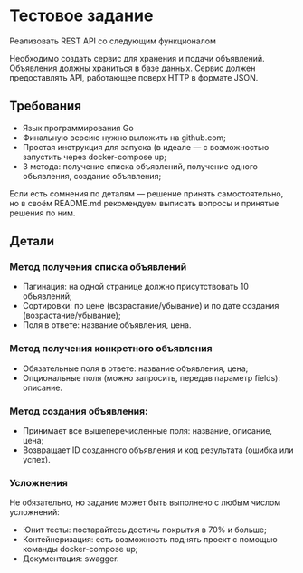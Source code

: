 # Тестовое задание

Реализовать REST API со следующим функционалом

Необходимо создать сервис для хранения и подачи объявлений. Объявления должны храниться в базе данных. Сервис должен предоставлять API, работающее поверх HTTP в формате JSON.

## Требования
- Язык программирования Go
- Финальную версию нужно выложить на github.com;
- Простая инструкция для запуска (в идеале — с возможностью запустить через docker-compose up;
- 3 метода: получение списка объявлений, получение одного объявления, создание объявления;

Если есть сомнения по деталям — решение принять самостоятельно, но в своём README.md рекомендуем выписать вопросы и принятые решения по ним.

## Детали

### Метод получения списка объявлений
- Пагинация: на одной странице должно присутствовать 10 объявлений;
- Cортировки: по цене (возрастание/убывание) и по дате создания (возрастание/убывание);
- Поля в ответе: название объявления, цена.

### Метод получения конкретного объявления
- Обязательные поля в ответе: название объявления, цена;
- Опциональные поля (можно запросить, передав параметр fields): описание.

### Метод создания объявления:
- Принимает все вышеперечисленные поля: название, описание, цена;
- Возвращает ID созданного объявления и код результата (ошибка или успех).

### Усложнения
Не обязательно, но задание может быть выполнено с любым числом усложнений:
- Юнит тесты: постарайтесь достичь покрытия в 70% и больше;
- Контейнеризация: есть возможность поднять проект с помощью команды docker-compose up;
- Документация: swagger.
